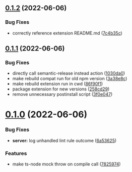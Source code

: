 ## [0.1.2](https://github.com/wtho/vscode-commit-pro/compare/v0.1.1...v0.1.2) (2022-06-06)


### Bug Fixes

* correctly reference extension README.md ([7c4b35c](https://github.com/wtho/vscode-commit-pro/commit/7c4b35cd4c4d6ec19bc2e31cb2660788e1db3a71))

## [0.1.1](https://github.com/wtho/vscode-commit-pro/compare/v0.1.0...v0.1.1) (2022-06-06)


### Bug Fixes

* directly call semantic-release instead action ([1030da0](https://github.com/wtho/vscode-commit-pro/commit/1030da08413ac0a1668e9157172f972cba4c694e))
* make rebuild compat run for old npm version ([3a38e8c](https://github.com/wtho/vscode-commit-pro/commit/3a38e8c3b127baf4983f9500b4128c6ef87d50f9))
* make rebuild extension run in cwd ([86f90f1](https://github.com/wtho/vscode-commit-pro/commit/86f90f139aac3e8a106b70f84ad9f085450f63d7))
* package extension for new versions ([258cd29](https://github.com/wtho/vscode-commit-pro/commit/258cd295a665543de063ccced79bd85d4756f73e))
* remove unnecessary postinstall script ([3f0e047](https://github.com/wtho/vscode-commit-pro/commit/3f0e047baecda718b3df58621a067d059d843aac))

# [0.1.0](https://github.com/wtho/vscode-commit-pro/compare/v0.0.1...v0.1.0) (2022-06-06)


### Bug Fixes

* **server:** log unhandled lint rule outcome ([6a53625](https://github.com/wtho/vscode-commit-pro/commit/6a53625bede86e0125bb629f026d708253a7754d))


### Features

* make ts-node mock throw on compile call ([7825974](https://github.com/wtho/vscode-commit-pro/commit/7825974af2f1f5bf2811a9748186c1493438faa3))
